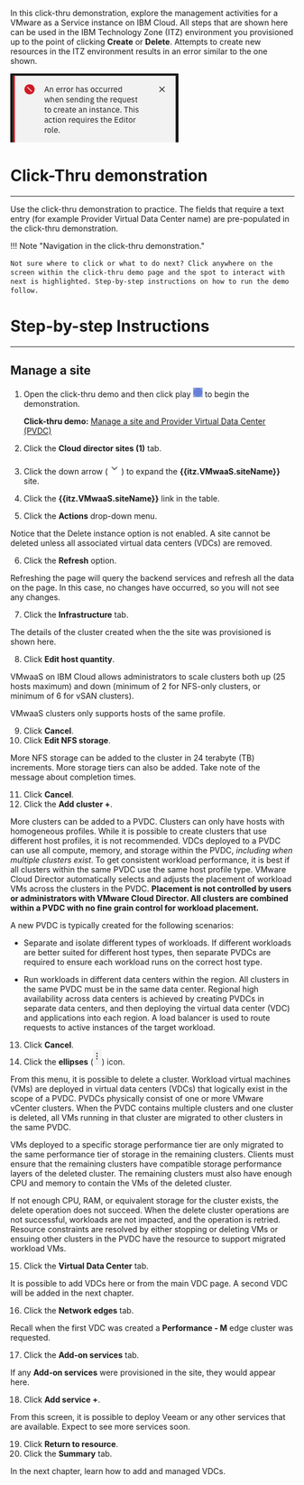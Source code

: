 In this click-thru demonstration, explore the management activities for a VMware as a Service instance on IBM Cloud. All steps that are shown here can be used in the IBM Technology Zone (ITZ) environment you provisioned up to the point of clicking **Create** or **Delete**. Attempts to create new resources in the ITZ environment results in an error similar to the one shown.

![](_attachments/CreateFailure.png)

#
# Click-Thru demonstration
-----------------------------

 Use the click-thru demonstration to practice. The fields that require a text entry (for example Provider Virtual Data Center name) are pre-populated in the click-thru demonstration. 

!!! Note "Navigation in the click-thru demonstration."
    
    Not sure where to click or what to do next? Click anywhere on the screen within the click-thru demo page and the spot to interact with next is highlighted. Step-by-step instructions on how to run the demo follow.

#
# Step-by-step Instructions
----------------------

##
## Manage a site

1. Open the click-thru demo and then click play ![](_attachments/ClickThruPlayButton.png) to begin the demonstration.

     **Click-thru demo:** <a href="https://ibm.github.io/SalesEnablement-VMware-L3/includes/VMwaaS-explore-pvdc/index.html" target ="_blank">Manage a site and Provider Virtual Data Center (PVDC)</a>

2. Click the **Cloud director sites (1)** tab.
3. Click the down arrow (![](_attachments/downArrow.png)) to expand the **{{itz.VMwaaS.siteName}}** site.
4. Click the **{{itz.VMwaaS.siteName}}** link in the table.
5. Click the **Actions** drop-down menu.
   
Notice that the Delete instance option is not enabled. A site cannot be deleted unless all associated virtual data centers (VDCs) are removed.

6. Click the **Refresh** option.

Refreshing the page will query the backend services and refresh all the data on the page. In this case, no changes have occurred, so you will not see any changes.

7. Click the **Infrastructure** tab.
   
The details of the cluster created when the the site was provisioned is shown here. 

8. Click **Edit host quantity**.

VMwaaS on IBM Cloud allows administrators to scale clusters both up (25 hosts maximum) and down (minimum of 2 for NFS-only clusters, or minimum of 6 for vSAN clusters).

VMwaaS clusters only supports hosts of the same profile.

9. Click **Cancel**.
10. Click **Edit NFS storage**.

More NFS storage can be added to the cluster in 24 terabyte (TB) increments. More storage tiers can also be added. Take note of the message about completion times.

11. Click **Cancel**.
12. Click the **Add cluster +**.

More clusters can be added to a PVDC. Clusters can only have hosts with homogeneous profiles. While it is possible to create clusters that use different host profiles, it is not recommended. VDCs deployed to a PVDC can use all compute, memory, and storage within the PVDC, *including when multiple clusters exist*. To get consistent workload performance, it is best if all clusters within the same PVDC use the same host profile type. VMware Cloud Director automatically selects and adjusts the placement of workload VMs across the clusters in the PVDC. **Placement is not controlled by users or administrators with VMware Cloud Director. All clusters are combined within a PVDC with no fine grain control for workload placement.** 

A new PVDC is typically created for the following scenarios:

- Separate and isolate different types of workloads. If different workloads are better suited for different host types, then separate PVDCs are required to ensure each workload runs on the correct host type.

- Run workloads in different data centers within the region. All clusters in the same PVDC must be in the same data center. Regional high availability across data centers is achieved by creating PVDCs in separate data centers, and then deploying the virtual data center (VDC) and applications into each region. A load balancer is used to route requests to active instances of the target workload.

13. Click **Cancel**.
14.  Click the **ellipses** (![](_attachments/elipsesIcon.png)) icon.

From this menu, it is possible to delete a cluster. Workload virtual machines (VMs) are deployed in virtual data centers (VDCs) that logically exist in the scope of a PVDC. PVDCs physically consist of one or more VMware vCenter clusters. When the PVDC contains multiple clusters and one cluster is deleted, all VMs running in that cluster are migrated to other clusters in the same PVDC.

VMs deployed to a specific storage performance tier are only migrated to the same performance tier of storage in the remaining clusters. Clients must ensure that the remaining clusters have compatible storage performance layers of the deleted cluster. The remaining clusters must also have enough CPU and memory to contain the VMs of the deleted cluster.

If not enough CPU, RAM, or equivalent storage for the cluster exists, the delete operation does not succeed. When the delete cluster operations are not successful, workloads are not impacted, and the operation is retried. Resource constraints are resolved by either stopping or deleting VMs or ensuing other clusters in the PVDC have the resource to support migrated workload VMs.

15.  Click the **Virtual Data Center** tab.

It is possible to add VDCs here or from the main VDC page. A second VDC will be added in the next chapter.

16. Click the **Network edges** tab.
    
Recall when the first VDC was created a **Performance - M** edge cluster was requested. 

17. Click the **Add-on services** tab.

If any **Add-on services** were provisioned in the site, they would appear here. 

18. Click **Add service +**.
    
From this screen, it is possible to deploy Veeam or any other services that are available. Expect to see more services soon.

19. Click **Return to resource**.
20. Click the **Summary** tab.

In the next chapter, learn how to add and managed VDCs.